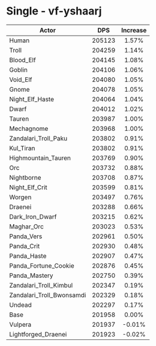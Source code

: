 # Single - vf-yshaarj
| Actor | DPS | Increase |
|---|:---:|:---:|
|Human|205123|1.57%|
|Troll|204259|1.14%|
|Blood_Elf|204145|1.08%|
|Goblin|204106|1.06%|
|Void_Elf|204080|1.05%|
|Gnome|204078|1.05%|
|Night_Elf_Haste|204064|1.04%|
|Dwarf|204012|1.02%|
|Tauren|203987|1.00%|
|Mechagnome|203968|1.00%|
|Zandalari_Troll_Paku|203802|0.91%|
|Kul_Tiran|203802|0.91%|
|Highmountain_Tauren|203769|0.90%|
|Orc|203732|0.88%|
|Nightborne|203708|0.87%|
|Night_Elf_Crit|203599|0.81%|
|Worgen|203497|0.76%|
|Draenei|203288|0.66%|
|Dark_Iron_Dwarf|203215|0.62%|
|Maghar_Orc|203023|0.53%|
|Panda_Vers|202961|0.50%|
|Panda_Crit|202930|0.48%|
|Panda_Haste|202907|0.47%|
|Panda_Fortune_Cookie|202876|0.45%|
|Panda_Mastery|202750|0.39%|
|Zandalari_Troll_Kimbul|202347|0.19%|
|Zandalari_Troll_Bwonsamdi|202329|0.18%|
|Undead|202297|0.17%|
|Base|201958|0.00%|
|Vulpera|201937|-0.01%|
|Lightforged_Draenei|201923|-0.02%|
